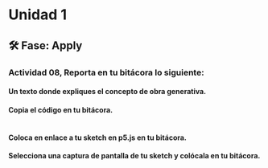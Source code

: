 # Unidad 1

## 🛠 Fase: Apply

### Actividad 08, Reporta en tu bitácora lo siguiente:

#### Un texto donde expliques el concepto de obra generativa.



#### Copia el código en tu bitácora.

``` js

```

#### Coloca en enlace a tu sketch en p5.js en tu bitácora.



#### Selecciona una captura de pantalla de tu sketch y colócala en tu bitácora.


